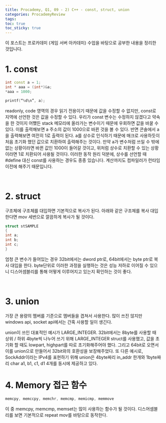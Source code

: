 ```yaml
---
title: Procademy, Q1, 09 - 2) C++ - const, struct, union
categories: ProcademyReview
tags: 
toc: true
toc_sticky: true
---
```


이 포스트는 프로카데미 (게임 서버 아카데미) 수업을 바탕으로 공부한 내용을 정리한 것입니다. 

# **1. const**

```c++
int const a = 1;
int * aaa = (int*)&a;
*aaa = 1000;

printf(“%d\n”, a);
```
readonly, code 영역의 경우 읽기 전용이기 때문에 값을 수정할 수 없지만, const로 지역에 선언한 것은 값을 수정할 수 있다. 우리가 const 변수는 수정하지 않겠다고 약속을 한 것이지 어쨌든 stack 메모리에 올라가는 변수이기 때문에 우회하면 값을 바꿀 수 있다. 이를 출력해보면 a 주소의 값이 1000으로 바뀐 것을 볼 수 있다. 반면 콘솔에서 a을 출력해보면 여전히 1로 출력이 된다. a를 상수로 인식하기 때문에 매크로 사용하듯이 처음 초기화 했던 값으로 치환하여 출력해주는 것이다. 만약 a가 변수처럼 쓰일 수 밖에 없는 상황이라면 바뀐 값인 1000이 들어갈 것이고, 위처럼 상수로 치환할 수 있는 상황이라면 1로 치환되어 사용될 것이다. 이러한 동작 원리 덕분에, 상수를 선언할 때 #define 대신 const를 사용하는 경우도 종종 있습니다. 계산까지도 컴파일러가 런타임 이전에 해주기 때문입니다.

<br/>

# **2. struct**

구조체에 구조체를 대입하면 기본적으로 복사가 된다. 아래와 같은 구조체를 복사 대입한다면 mov 세번으로 깔끔하게 복사가 될 것이다. 

```c++
struct stSAMPLE
{
int a;
int b;
int c; 
}	
```
엄청 큰 변수가 들어있는 경우 32bit에서는 dword ptr로, 64bit에서는 byte ptr로 복사 대입을 한다. byte단위로 이러한 과정을 실행하는 것은 성능 저하로 이어질 수 있으니 디스어셈블리를 통해 어떻게 이루어지고 있는지 확인하는 것이 좋다. 

<br/>

# **3. union**

가장 큰 용량의 멤버를 기준으로 멤버들을 겹쳐서 사용한다. 많이 쓰진 않지만 windows api, socket api에서는 간혹 사용할 일이 생긴다. 

union이 쓰인 대표적인 예시가 LARGE_INTEGER. 32bit에서는 8byte를 사용할 때 상위 / 하위 4byte씩 나누어 쓰기 위해 LARGE_INTEGER struct를 사용했고, 값을 초기화 할 때도 lowpart, highpart를 따로 초기화해주어야 했다. 그리고 64bit로 오면서 이를 union으로 만들어서 32bit와의 호환성을 보장해주었다. 또 다른 예시로, SockAddr이라는 IPv4를 표현하기 위해 union은 4byte짜리 in_addr 한개와 1byte짜리 char a1, b1, c1, d1 4개를 동시에 제공하고 있다. 

# **4. Memory 접근 함수**

```c++
memcpy, memccpy, memchr, memcmp, memicmp, memmove 
```

이 중 memcpy, memcmp, memset는 많이 사용하는 함수가 될 것이다. 디스어셈블리를 보면 기본적으로 repeat mov를 바탕으로 동작한다.
